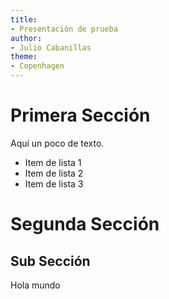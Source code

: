 ```yaml
---
title:
- Presentación de prueba
author:
- Julio Cabanillas
theme:
- Copenhagen
---
```


# Primera Sección

Aquí un poco de texto.

+ Item de lista 1
+ Item de lista 2
+ Item de lista 3

# Segunda Sección

## Sub Sección

Hola mundo

